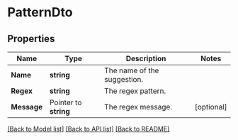 # PatternDto

## Properties

Name | Type | Description | Notes
------------ | ------------- | ------------- | -------------
**Name** | **string** | The name of the suggestion. | 
**Regex** | **string** | The regex pattern. | 
**Message** | Pointer to **string** | The regex message. | [optional] 

[[Back to Model list]](../README.md#documentation-for-models) [[Back to API list]](../README.md#documentation-for-api-endpoints) [[Back to README]](../README.md)


